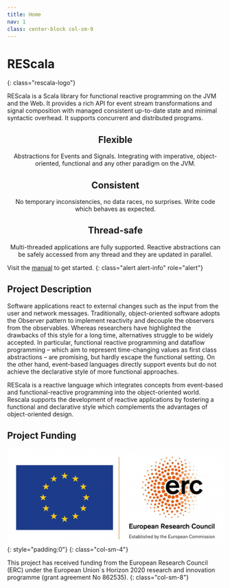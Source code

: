 ```yaml
---
title: Home
nav: 1
class: center-block col-sm-9
---
```


<style>
 .col-sm-4 {text-align:center}
 .myicon > strong {font-feature:none; font-size:30px; background:#EC6500; color:white; padding:0 .5em; display:inline-block}
</style>

# <span class="rescala-logo-re">RE</span><span class="rescala-logo-scala">Scala</span>
{: class="rescala-logo"}

REScala is a Scala library for functional reactive programming on the JVM and the Web.
It provides a rich API for event stream transformations and signal composition
with managed consistent up-to-date state and minimal syntactic overhead.
It supports concurrent and distributed programs.

<!-- {% include slideshow.html %} -->


<div class="row"><div class="col-sm-4">

## Flexible

Abstractions for Events and Signals. Integrating with imperative, object-oriented, functional and any other paradigm on the JVM.

</div><div class="col-sm-4">

## Consistent

No temporary inconsistencies, no data races, no surprises.
Write code which behaves as expected.

</div><div class="col-sm-4">

## Thread-safe

Multi-threaded applications are fully supported.
Reactive abstractions can be safely accessed from any thread and they are updated in parallel.

</div></div>


Visit the <a href="{{ site.github.baseurl }}/manual" class="alert-link">manual</a> to get started.
{: class="alert alert-info" role="alert"}


## Project Description

Software applications react to external changes such as the input from the user and network messages.
Traditionally, object-oriented software adopts the Observer pattern to implement reactivity and decouple the observers from the observables.
Whereas researchers have highlighted the drawbacks of this style for a long time, alternatives struggle to be widely accepted.
In particular, functional reactive programming and dataflow programming – which aim to represent time-changing values as first class abstractions – are promising,
but hardly escape the functional setting. On the other hand, event-based languages directly support events but do not achieve the declarative style of more functional approaches.


REScala is a reactive language which integrates concepts from event-based and functional-reactive programming into the object-oriented world.
Rescala supports the development of reactive applications by fostering a functional and declarative style which complements the advantages of object-oriented design.


## Project Funding

<div class="row">

![EU and ERC logo](assets/eu_erc.jpg){: style="padding:0"}
{: class="col-sm-4"}

This project has received funding from the European Research Council (ERC) under the European Union´s Horizon 2020 research and innovation programme (grant agreement No 862535).
{: class="col-sm-8"}

</div>

<br>
